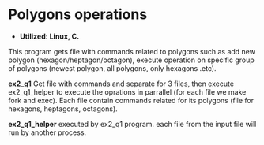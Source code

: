 # **Polygons operations**

+ **Utilized: Linux, C.**

This program gets file with commands related to polygons such as add new polygon (hexagon/heptagon/octagon), execute operation on specific group of polygons (newest polygon, all polygons, only hexagons .etc).

 **ex2_q1**
 Get file with commands and separate for 3 files, then execute ex2_q1_helper to execute the oprations in parrallel (for each file we make fork and exec).
 Each file contain commands related for its polygons (file for hexagons, heptagons, octagons).
 
**ex2_q1_helper**
executed by ex2_q1 program. each file from the input file will run by another process.

